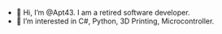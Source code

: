 - 👋 Hi, I’m @Apt43. I am a retired software developer.
- 👀 I’m interested in C#, Python, 3D Printing, Microcontroller.

<!---
Apt43/Apt43 is a ✨ special ✨ repository because its `README.md` (this file) appears on your GitHub profile.
You can click the Preview link to take a look at your changes.
--->
